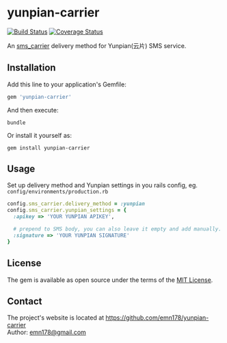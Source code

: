 # yunpian-carrier

[![Build Status](https://api.travis-ci.org/emn178/yunpian-carrier.png)](https://travis-ci.org/emn178/yunpian-carrier)
[![Coverage Status](https://coveralls.io/repos/emn178/yunpian-carrier/badge.svg?branch=master)](https://coveralls.io/r/emn178/yunpian-carrier?branch=master)

An [sms_carrier](https://github.com/emn178/sms_carrier) delivery method for Yunpian(云片) SMS service.

## Installation

Add this line to your application's Gemfile:

```ruby
gem 'yunpian-carrier'
```

And then execute:

    bundle

Or install it yourself as:

    gem install yunpian-carrier

## Usage

Set up delivery method and Yunpian settings in you rails config, eg. `config/environments/production.rb`
```Ruby
config.sms_carrier.delivery_method = :yunpian
config.sms_carrier.yunpian_settings = {
  :apikey => 'YOUR YUNPIAN APIKEY',

  # prepend to SMS body, you can also leave it empty and add manually.
  :signature => 'YOUR YUNPIAN SIGNATURE'
}
```

## License

The gem is available as open source under the terms of the [MIT License](http://opensource.org/licenses/MIT).

## Contact
The project's website is located at https://github.com/emn178/yunpian-carrier  
Author: emn178@gmail.com
